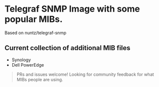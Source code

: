 # Telegraf SNMP Image with some popular MIBs.

Based on nuntz/telegraf-snmp

## Current collection of additional MIB files

- Synology
- Dell PowerEdge

> PRs and issues welcome! Looking for community feedback for what MIBs people are using.
